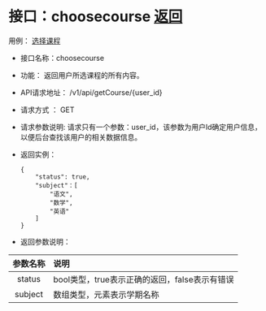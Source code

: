 # 接口：choosecourse  [返回](../README.md)
用例： [选择课程](../yongli/选择课程.md)

- 接口名称：choosecourse

- 功能：
  返回用户所选课程的所有内容。

- API请求地址：
  /v1/api/getCourse/{user_id}

- 请求方式 ：
  GET

- 请求参数说明:
  请求只有一个参数：user_id，该参数为用户Id确定用户信息，以便后台查找该用户的相关数据信息。

- 返回实例：

      {
          "status": true,
          "subject"：[
              "语文",
              "数学",
              "英语"
          ]
      }

- 返回参数说明：

|参数名称|说明|
|:---------:|:--------------------------------------------------------|
|status|bool类型，true表示正确的返回，false表示有错误|
|subject|数组类型，元素表示学期名称|
